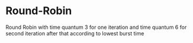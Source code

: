 # Round-Robin
Round Robin with time quantum 3 for one iteration and time quantum 6 for second iteration after that according to lowest burst time
